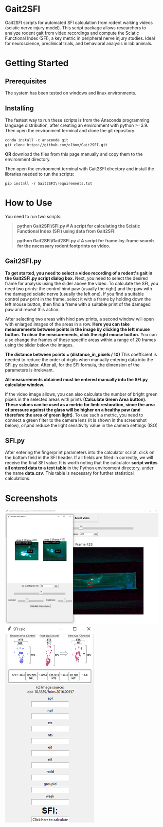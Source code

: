 # Gait2SFI
Gait2SFI scripts for automated SFI calculation from rodent walking videos (sciatic nerve injury model).
This script package allows researchers to analyze rodent gait from video recordings and compute the Sciatic Functional Index (SFI), a key metric in peripheral nerve injury studies. 
Ideal for neuroscience, preclinical trials, and behavioral analysis in lab animals.

# Getting Started

## Prerequisites
The system has been tested on windows and linux environments.

## Installing
The fastest way to run these scripts is from the Anaconda programming language distribution, after creating an environment with python >=3.9.
Then open the environment terminal and clone the git repository:

```
conda install -c anaconda git
git clone https://github.com/olbmv/Gait2SFI.git
```
**OR** download the files from this page manually and copy them to the environment directory.

Then open the environment terminal with Gait2SFI directory and install the libraries needed to run the scripts:

```
pip install -r Gait2SFI\requirements.txt
```

# How to Use

You need to run two scripts:

> **python Gait2SFI\SFI.py # A script for calculating the Sciatic Functional Index (SFI) using data from Gait2SFI**
> 
> **python Gait2SFI\Gait2SFI.py  # A script for frame-by-frame search for the necessary rodent footprints on video.**

## Gait2SFI.py
**To get started, you need to select a video recording of a rodent's gait in the Gait2SFI.py script dialog box.**
Next, you need to select the desired frame for analysis using the slider above the video. 
To calculate the SFI, you need two prints: the control hind paw (usually the right) and the paw with the damaged sciatic nerve (usually the left one).
If you find a suitable control paw print in the frame, select it with a frame by holding down the left mouse button, then find a frame with a suitable print of the damaged paw and repeat this action.

After selecting two areas with hind paw prints, a second window will open with enlarged images of the areas in a row. 
**Here you can take measurements between points in the image by clicking the left mouse button. To clear the measurements, click the right mouse button.** You can also change the frames of these specific areas within a range of 20 frames using the slider below the images.

**The distance between points = (distance_in_pixels / 10)** This coefficient is needed to reduce the order of digits when manually entering data into the SFI.py calculator. 
After all, for the SFI formula, the dimension of the parameters is irrelevant.

**All measurements obtained must be entered manually into the SFI.py calculator window.**

If the video image allows, you can also calculate the number of bright green pixels in the selected areas with prints **(Calculate Green Area button)**. **These values ​​can be used as a metric for limb restoration, since the area of ​​pressure against the glass will be higher on a healthy paw (and therefore the area of ​​green light)**. To use such a metric, you need to connect a green filter to the camera lens (it is shown in the screenshot below), or\and reduce the light sensitivity value in the camera settings (ISO)

## SFI.py

After entering the fingerprint parameters into the calculator script, click on the bottom field in the SFI header. 
If all fields are filled in correctly, we will receive the final SFI value. 
It is worth noting that the calculator **script writes all entered data to a text table** in the Python environment directory, under the name **data.csv**. 
This table is necessary for further statistical calculations.

# Screenshots

![Gait2SFI window](/Screenshots/Gait2SFI.png)
![SFI calc window](/Screenshots/SFI_calc.png)

